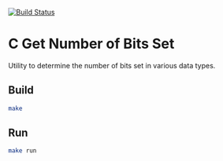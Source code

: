 [![Build Status](https://travis-ci.com/waterproofpatch/c_num_bits_set.svg?branch=master)](https://travis-ci.com/waterproofpatch/c_num_bits_set)

# C Get Number of Bits Set

Utility to determine the number of bits set in various data types.

## Build

```bash
make
```

## Run

```bash
make run
```
